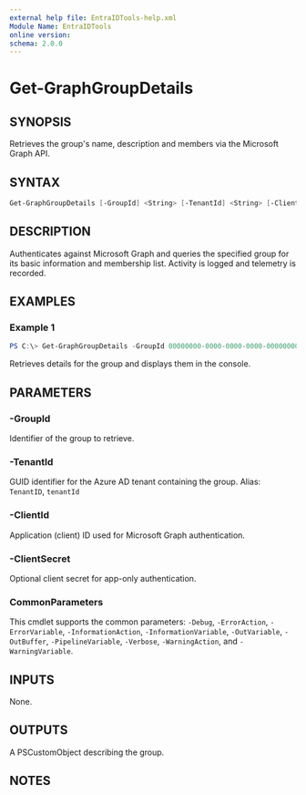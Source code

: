 ```yaml
---
external help file: EntraIDTools-help.xml
Module Name: EntraIDTools
online version:
schema: 2.0.0
---
```


# Get-GraphGroupDetails

## SYNOPSIS
Retrieves the group's name, description and members via the Microsoft Graph API.

## SYNTAX
```powershell
Get-GraphGroupDetails [-GroupId] <String> [-TenantId] <String> [-ClientId] <String> [-ClientSecret <String>] [<CommonParameters>]
```

## DESCRIPTION
Authenticates against Microsoft Graph and queries the specified group for its
basic information and membership list. Activity is logged and telemetry is
recorded.

## EXAMPLES

### Example 1
```powershell
PS C:\> Get-GraphGroupDetails -GroupId 00000000-0000-0000-0000-000000000000 -TenantId <tenant-id> -ClientId <app-id>
```
Retrieves details for the group and displays them in the console.

## PARAMETERS

### -GroupId
Identifier of the group to retrieve.

### -TenantId
GUID identifier for the Azure AD tenant containing the group.
Alias: `TenantID`, `tenantId`

### -ClientId
Application (client) ID used for Microsoft Graph authentication.

### -ClientSecret
Optional client secret for app-only authentication.

### CommonParameters
This cmdlet supports the common parameters: `-Debug`, `-ErrorAction`, `-ErrorVariable`, `-InformationAction`, `-InformationVariable`, `-OutVariable`, `-OutBuffer`, `-PipelineVariable`, `-Verbose`, `-WarningAction`, and `-WarningVariable`.

## INPUTS
None.

## OUTPUTS
A PSCustomObject describing the group.

## NOTES
